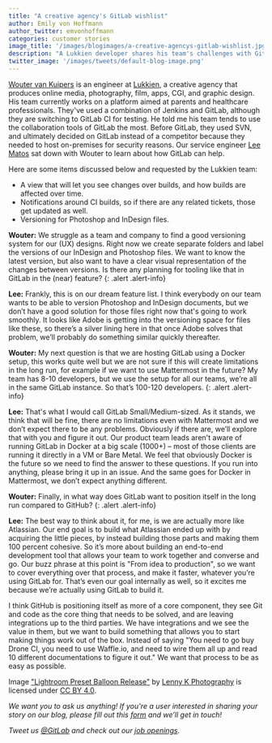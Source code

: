 ```yaml
---
title: "A creative agency's GitLab wishlist"
author: Emily von Hoffmann
author_twitter: emvonhoffmann
categories: customer stories
image_title: '/images/blogimages/a-creative-agencys-gitlab-wishlist.jpg'
description: "A Lukkien developer shares his team's challenges with Git and GitLab for their UX designs, and requests a few tweaks they'd find useful."
twitter_image: '/images/tweets/default-blog-image.png'
---
```

[Wouter van Kuipers](https://twitter.com/wvkuipers) is an engineer at [Lukkien](https://www.lukkien.com/en/), a creative agency that produces online media, photography, film, apps, CGI, and graphic design. His team currently works on a platform aimed at parents and healthcare professionals. They've used a combination of Jenkins and GitLab, although they are switching to GitLab CI for testing. He told me his team tends to use the collaboration tools of GitLab the most. Before GitLab, they used SVN, and ultimately decided on GitLab instead of a competitor because they needed to host on-premises for security reasons. Our service engineer [Lee Matos](https://twitter.com/leematos) sat down with Wouter to learn about how GitLab can help.

<!--more-->

Here are some items discussed below and requested by the Lukkien team:

* A view that will let you see changes over builds, and how builds are affected over time.  
* Notifications around CI builds, so if there are any related tickets, those get updated as well.
* Versioning for Photoshop and InDesign files.

**Wouter:** We struggle as a team and company to find a good versioning system for our (UX) designs. Right now we create separate folders and label the versions of our InDesign and Photoshop files. We want to know the latest version, but also want to have a clear visual representation of the changes between versions. Is there any planning for tooling like that in GitLab in the (near) feature?
{: .alert .alert-info}

**Lee:** Frankly, this is on our dream feature list. I think everybody on our team wants to be able to version Photoshop and InDesign documents, but we don’t have a good solution for those files right now that's going to work smoothly. It looks like Adobe is getting into the versioning space for files like these, so there’s a silver lining here in that once Adobe solves that problem, we’ll probably do something similar quickly thereafter.

**Wouter:** My next question is that we are hosting GitLab using a Docker setup, this works quite well but we are not sure if this will create limitations in the long run, for example if we want to use Mattermost in the future? My team has 8-10 developers, but we use the setup for all our teams, we’re all in the same GitLab instance. So that’s 100-120 developers.
{: .alert .alert-info}

**Lee:** That's what I would call GitLab Small/Medium-sized. As it stands, we think that will be fine, there are no limitations even with Mattermost and we don’t expect there to be any problems. Obviously if there are, we’ll explore that with you and figure it out. Our product team leads aren't aware of running GitLab in Docker at a big scale (1000+) – most of those clients are running it directly in a VM or Bare Metal. We feel that obviously Docker is the future so we need to find the answer to these questions. If you run into anything, please bring it up in an issue. And the same goes for Docker in Mattermost, we don’t expect anything different.

**Wouter:** Finally, in what way does GitLab want to position itself in the long run compared to GitHub?
{: .alert .alert-info}

**Lee:** The best way to think about it, for me, is we are actually more like Atlassian. Our end goal is to build what Atlassian ended up with by acquiring the little pieces, by instead building those parts and making them 100 percent cohesive. So it’s more about building an end-to-end development tool that allows your team to work together and converse and go. Our buzz phrase at this point is "From idea to production", so we want to cover everything over that process, and make it faster, whatever you’re using GitLab for. That’s even our goal internally as well, so it excites me because we’re actually using GitLab to build it.

I think GitHub is positioning itself as more of a core component, they see Git and code as the core thing that needs to be solved, and are leaving integrations up to the third parties. We have integrations and we see the value in them, but we want to build something that allows you to start making things work out of the box. Instead of saying "You need to go buy Drone CI, you need to use Waffle.io, and need to wire them all up and read 10 different documentations to figure it out." We want that process to be as easy as possible.

Image ["Lightroom Preset Balloon Release"](https://www.flickr.com/photos/lennykphotography/26687024535/in/photolist-GEeYCF-hUAGKL-nQCwXy-Emhqdz-HRUzeG-EeGxU4-p2KCQa-Eroe6z-e4BpVm-dcZWfj-mQnNTJ-atd2f5-DSYEyA-DSqqGk-DFXwUA-aHPQVk-GucZJZ-EDGjje-CS8FYi-rymZ62-EBjtSY-DSfzQT-avJQMx-aYtqkR-CztMC7-dTRM3q-EPK3hD-DpeasQ-f2hdPB-eRwBGC-EoaxPD-b18F74-9sd1No-bkNuRx-byvPzZ-hxRZyb-D7F1xM-EVqmsh-CVBJBa-9pnw9W-eBWbNx-ftZrun-DXtJuT-p8As5e-DWQhdR-bkNdg7-oQCcaJ-b3JagT-8VoF1U-cgzLCU) by [Lenny K Photography](https://www.flickr.com/photos/lennykphotography/) is licensed under [CC BY 4.0](https://creativecommons.org/licenses/by/4.0/legalcode).

_We want you to ask us anything! If you're a user interested in sharing your story on our blog, please fill out this [form]( https://docs.google.com/a/gitlab.com/forms/d/1K8ZTS1QvSSPos6mVh1ol8ZyagInYctX3fb9eglzeK70/edit)  and we’ll get in touch!_

_Tweet us [@GitLab](https://twitter.com/gitlab) and check out our [job openings](https://about.gitlab.com/jobs/)._
